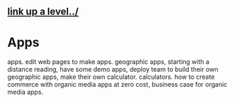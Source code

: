 ## [link up a level../](../)

# Apps

apps. edit web pages to make apps. geographic apps, starting with a distance reading, have some demo apps, deploy team to build their own geographic apps, make their own calculator. calculators.  how to create commerce with organic media apps at zero cost, business case for organic media apps.
